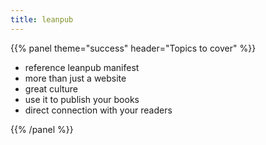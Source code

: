 ```yaml
---
title: leanpub
---
```



{{% panel theme="success" header="Topics to cover" %}}

 - reference leanpub manifest
 - more than just a website
 - great culture
 - use it to publish your books
 - direct connection with your readers

{{% /panel %}}